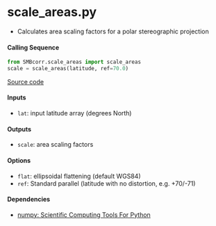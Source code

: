 scale_areas.py
==============

- Calculates area scaling factors for a polar stereographic projection

#### Calling Sequence
```python
from SMBcorr.scale_areas import scale_areas
scale = scale_areas(latitude, ref=70.0)
```
[Source code](https://github.com/tsutterley/SMBcorr/blob/master/SMBcorr/scale_areas.py)

#### Inputs
- `lat`: input latitude array (degrees North)

#### Outputs
- `scale`: area scaling factors

#### Options
- `flat`: ellipsoidal flattening (default WGS84)
- `ref`: Standard parallel (latitude with no distortion, e.g. +70/-71)

#### Dependencies
- [numpy: Scientific Computing Tools For Python](https://numpy.org)  
